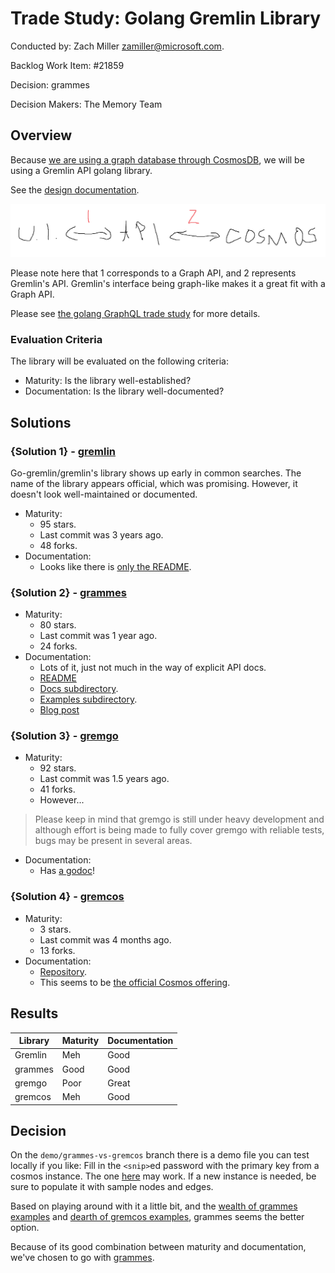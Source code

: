 # Trade Study: Golang Gremlin Library

Conducted by: Zach Miller <zamiller@microsoft.com>.

Backlog Work Item: #21859

Decision: grammes

Decision Makers: The Memory Team

## Overview

Because [we are using a graph database through CosmosDB](GolangGraphQL.md), we will be using a Gremlin API golang library.

See the [design documentation](../Architecture/Gremlin.md).

![A lovely diagram of the relationship between a Graph API and the Gremlin API.](../.attachments/GraphAndGremlin.png)

Please note here that 1 corresponds to a Graph API, and 2 represents Gremlin's API.
Gremlin's interface being graph-like makes it a great fit with a Graph API.

Please see [the golang GraphQL trade study](GolangGraphQL.md) for more details.

### Evaluation Criteria

The library will be evaluated on the following criteria:

- Maturity: Is the library well-established?
- Documentation: Is the library well-documented?

## Solutions

### {Solution 1} - [gremlin](https://github.com/go-gremlin/gremlin)

Go-gremlin/gremlin's library shows up early in common searches.
The name of the library appears official, which was promising.
However, it doesn't look well-maintained or documented.

- Maturity:
  - 95 stars.
  - Last commit was 3 years ago.
  - 48 forks.
- Documentation:
  - Looks like there is [only the README](https://github.com/go-gremlin/gremlin).

### {Solution 2} - [grammes](https://github.com/northwesternmutual/grammes)

- Maturity:
  - 80 stars.
  - Last commit was 1 year ago.
  - 24 forks.
- Documentation:
  - Lots of it, just not much in the way of explicit API docs.
  - [README](https://github.com/northwesternmutual/grammes)
  - [Docs subdirectory](https://github.com/northwesternmutual/grammes/tree/master/docs).
  - [Examples subdirectory](https://github.com/northwesternmutual/grammes/tree/master/examples).
  - [Blog post](https://medium.com/@damienstamates/introducing-grammes-ba26b20ec6)

### {Solution 3} - [gremgo](https://github.com/qasaur/gremgo)

- Maturity:
  - 92 stars.
  - Last commit was 1.5 years ago.
  - 41 forks.
  - However...

> Please keep in mind that gremgo is still under heavy development and although effort is being made to fully cover gremgo with reliable tests, bugs may be present in several areas.

- Documentation:
  - Has [a godoc](https://pkg.go.dev/github.com/qasaur/gremgo)!

### {Solution 4} - [gremcos](https://github.com/supplyon/gremcos/)

- Maturity:
  - 3 stars.
  - Last commit was 4 months ago.
  - 13 forks.
- Documentation:
  - [Repository](https://github.com/supplyon/gremcos/).
  - This seems to be [the official Cosmos offering](https://docs.microsoft.com/en-us/azure/cosmos-db/gremlin-support).

## Results

| Library | Maturity | Documentation |
| ------- | -------- | ------------- |
| Gremlin | Meh      | Good          |
| grammes | Good     | Good          |
| gremgo  | Poor     | Great         |
| gremcos | Meh      | Good          |

## Decision

On the `demo/grammes-vs-gremcos` branch there is a demo file you can test locally if you like:
Fill in the `<snip>`ed password with the primary key from a cosmos instance.
The one [here](https://ms.portal.azure.com/#@microsoft.onmicrosoft.com/resource/subscriptions/2f4bae45-523c-4220-b7b2-db3b8d7d2a1b/resourceGroups/zm-memory/providers/Microsoft.DocumentDB/databaseAccounts/zamiller/keys) may work.
If a new instance is needed, be sure to populate it with sample nodes and edges.

Based on playing around with it a little bit, and the [wealth of grammes examples](https://github.com/northwesternmutual/grammes/tree/master/examples) and [dearth of gremcos examples](https://github.com/supplyon/gremcos/tree/master/examples/cosmos), grammes seems the better option.

Because of its good combination between maturity and documentation, we've chosen to go with [grammes](#solution-2---grammes).
